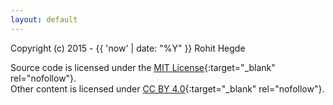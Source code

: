 ```yaml
---
layout: default
--- 
```

Copyright (c) 2015 - {{ 'now' | date: "%Y" }} Rohit Hegde

Source code is licensed under the [MIT License](http://opensource.org/licenses/mit-license.html){:target="_blank" rel="nofollow"}.<br/>
Other content is licensed under [CC BY 4.0](http://creativecommons.org/licenses/by/4.0/){:target="_blank" rel="nofollow"}.
